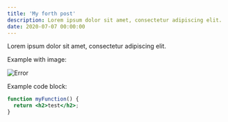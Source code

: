 ```yaml
---
title: 'My forth post'
description: Lorem ipsum dolor sit amet, consectetur adipiscing elit.
date: 2020-07-07 00:00:00
---
```


Lorem ipsum dolor sit amet, consectetur adipiscing elit.

Example with image:

![Error](/assets/images/posts/error.png)

Example code block:

```jsx {1}
function myFunction() {
  return <h2>test</h2>;
}
```
